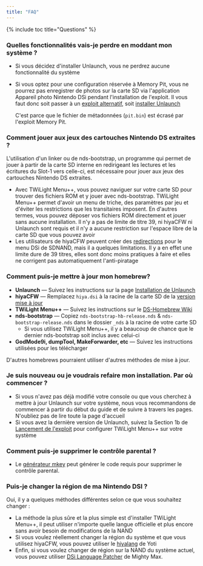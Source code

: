 ```yaml
---
title: "FAQ"
---
```


{% include toc title="Questions" %}

### Quelles fonctionnalités vais-je perdre en moddant mon système ?
- Si vous décidez d'installer Unlaunch, vous ne perdrez aucune fonctionnalité du système
- Si vous optez pour une configuration réservée à Memory Pit, vous ne pourrez pas enregistrer de photos sur la carte SD via l'application Appareil photo Nintendo DSi pendant l'installation de l'exploit. Il vous faut donc soit passer à un [exploit alternatif](alternate-exploits), soit [installer Unlaunch](/installing-unlaunch)

   C'est parce que le fichier de métadonnées (`pit.bin`) est écrasé par l'exploit Memory Pit.

### Comment jouer aux jeux des cartouches Nintendo DS extraites ?
L'utilisation d'un linker ou de nds-bootstrap, un programme qui permet de jouer à partir de la carte SD interne en redirigeant les lectures et les écritures du Slot-1 vers celle-ci, est nécessaire pour jouer aux jeux des cartouches Nintendo DS extraites.
- Avec TWiLight Menu++, vous pouvez naviguer sur votre carte SD pour trouver des fichiers ROM et y jouer avec nds-bootstrap. TWiLight Menu++ permet d'avoir un menu de triche, des paramètres par jeu et d'éviter les restrictions que les transitaires imposent. En d'autres termes, vous pouvez déposer vos fichiers ROM directement et jouer sans aucune installation. Il n'y a pas de limite de titre 39, ni hiyaCFW ni Unlaunch sont requis et il n'y a aucune restriction sur l'espace libre de la carte SD que vous pouvez avoir
- Les utilisateurs de hiyaCFW peuvent créer des [redirections](nds-bootstrap-forwarders) pour le menu DSi de SDNAND, mais il a quelques limitations. Il y a en effet une limite dure de 39 titres, elles sont donc moins pratiques à faire et elles ne corrigent pas automatiquement l'anti-piratage

### Comment puis-je mettre à jour mon homebrew?
- **Unlaunch** — Suivez les instructions sur la page [Installation de Unlaunch](/installing-unlaunch)
- **hiyaCFW** — Remplacez `hiya.dsi` à la racine de la carte SD de la [version mise à jour](https://github.com/RocketRobz/hiyaCFW/releases)
- **TWiLight Menu++** — Suivez les instructions sur le [DS-Homebrew Wiki](https://wiki.ds-homebrew.com/twilightmenu/updating-dsi)
- **nds-bootstrap** — Copiez `nds-bootstrap-hb-release.nds` & `nds-bootstrap-release.nds` dans le dossier `_nds` à la racine de votre carte SD
   - Si vous utilisez TWiLight Menu++, il y a beaucoup de chance que le dernier nds-bootstrap soit inclus avec celui-ci
- **GodMode9i, dumpTool, MakeForwarder, etc** — Suivez les instructions utilisées pour les télécharger

D'autres homebrews pourraient utiliser d'autres méthodes de mise à jour.

### Je suis nouveau ou je voudrais refaire mon installation. Par où commencer ?
- Si vous n'avez pas déjà modifié votre console ou que vous cherchez à mettre à jour Unlaunch sur votre système, nous vous recommandons de commencer à partir du début du guide et de suivre à travers les pages. N'oubliez pas de lire toute la page d'accueil
- Si vous avez la dernière version de Unlaunch, suivez la Section 1b de [Lancement de l'exploit](launching-the-exploit#twilight-menu) pour configurer TWiLight Menu++ sur votre système

### Comment puis-je supprimer le contrôle parental ?
- Le [générateur mkey](https://mkey.salthax.org) peut générer le code requis pour supprimer le contrôle parental.

### Puis-je changer la région de ma Nintendo DSI ?
Oui, il y a quelques méthodes différentes selon ce que vous souhaitez changer :
- La méthode la plus sûre et la plus simple est d'installer TWiLight Menu++, il peut utiliser n'importe quelle langue officielle et plus encore sans avoir besoin de modifications de la NAND
- Si vous voulez réellement changer la région du système et que vous utilisez hiyaCFW, vous pouvez utiliser le [hiyalang](https://github.com/Yoti/cli_hiyalang/releases) de Yoti
- Enfin, si vous voulez changer de région sur la NAND du système actuel, vous pouvez utiliser [DSi Language Patcher](https://gbatemp.net/threads/release-dsi-language-patcher.582836/) de Mighty Max.

